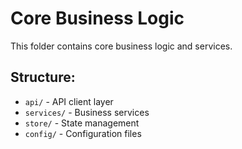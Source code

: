 # Core Business Logic 
This folder contains core business logic and services. 
 
## Structure: 
- `api/` - API client layer 
- `services/` - Business services 
- `store/` - State management 
- `config/` - Configuration files 
